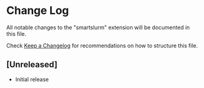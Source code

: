# Change Log

All notable changes to the "smartslurm" extension will be documented in this file.

Check [Keep a Changelog](http://keepachangelog.com/) for recommendations on how to structure this file.

## [Unreleased]

- Initial release